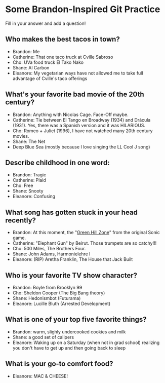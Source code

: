 # Some Brandon-Inspired Git Practice
Fill in your answer and add a question!

## Who makes the best tacos in town?
* Brandon: Me
* Catherine: That one taco truck at Cville Sabroso
* Cho: UVa food truck El Tako Nako
* Shane: Al Carbon
* Eleanore: My vegetarian ways have not allowed me to take full advantage of Cville's taco offerings

## What's your favorite bad movie of the 20th century?
* Brandon: Anything with Nicolas Cage. Face-Off maybe.
* Catherine: Tie between El Tango en Broadway (1934) and Drácula (1931). Yes, there was a Spanish version and it was HILARIOUS.
* Cho: Romeo + Juliet (1996), I have not watched many 20th century movies.
* Shane: The Net
* Deep Blue Sea (mostly because I love singing the LL Cool J song)

## Describe childhood in one word:
* Brandon: Tragic
* Catherine: Plaid
* Cho: Free
* Shane: Snooty
* Eleanore: Confusing

## What song has gotten stuck in your head recently?
* Brandon: At this moment, the "[Green Hill Zone](https://www.youtube.com/watch?v=0BqLIyS11Ws&t=9s)" from the original Sonic game.
* Catherine: "Elephant Gun" by Beirut. Those trumpets are so catchy!!!
* Cho: 500 Miles, The Brothers Four.
* Shane: John Adams, Harmonielehre I
* Eleanore: (RIP) Aretha Franklin, The House that Jack Built

## Who is your favorite TV show character?
* Brandon: Boyle from Brooklyn 99
* Cho: Sheldon Cooper (The Big Bang theory)
* Shane: Hedonismbot (Futurama)
* Eleanore: Lucille Bluth (Arrested Development)

## What is one of your top five favorite things?
* Brandon: warm, slighly undercooked cookies and milk
* Shane: a good set of calipers
* Eleanore: Waking up on a Saturday (when not in grad school) realizing you don't have to get up and then going back to sleep

## What is your go-to comfort food?
* Eleanore: MAC & CHEESE!